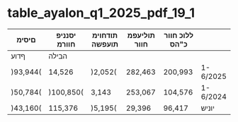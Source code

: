 # table_ayalon_q1_2025_pdf_19_1

| םיסימ | יסנניפ חוורמ | תודחוימ תועפשה | תוליעפמ חוור | ללוכ חוור כ"הס |  |
|---|---|---|---|---|---|
| ףדוע | הבילה |  |  |  |  |
| )93,944( | 14,526 | )2,052( | 282,463 | 200,993 | 1-6/2025 |
| )50,784( | )100,850( | 3,143 | 253,067 | 104,576 | 1-6/2024 |
| )43,160( | 115,376 | )5,195( | 29,396 | 96,417 | יוניש |
